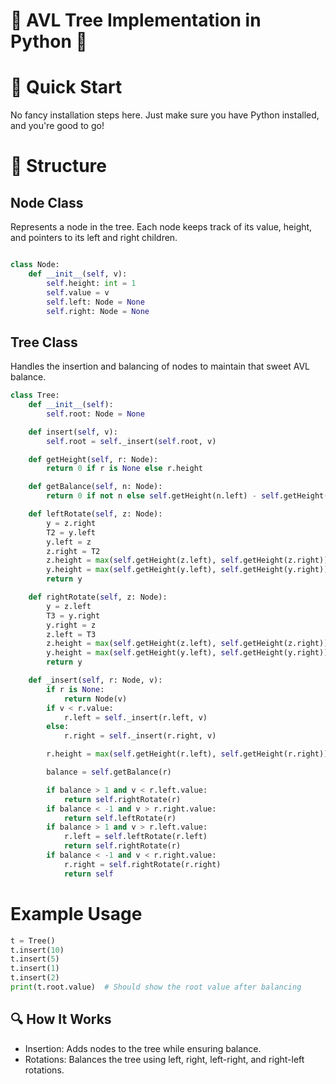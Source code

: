 # 🌳 AVL Tree Implementation in Python 🌳
# 🚀 Quick Start
No fancy installation steps here. Just make sure you have Python installed, and you're good to go!
# 📂 Structure
## Node Class
Represents a node in the tree. Each node keeps track of its value, height, and pointers to its left and right children.
```python

class Node:
    def __init__(self, v):
        self.height: int = 1
        self.value = v
        self.left: Node = None
        self.right: Node = None
```
## Tree Class
Handles the insertion and balancing of nodes to maintain that sweet AVL balance.

```python
class Tree:
    def __init__(self):
        self.root: Node = None

    def insert(self, v):
        self.root = self._insert(self.root, v)

    def getHeight(self, r: Node):
        return 0 if r is None else r.height

    def getBalance(self, n: Node):
        return 0 if not n else self.getHeight(n.left) - self.getHeight(n.right)

    def leftRotate(self, z: Node):
        y = z.right
        T2 = y.left
        y.left = z
        z.right = T2
        z.height = max(self.getHeight(z.left), self.getHeight(z.right)) + 1
        y.height = max(self.getHeight(y.left), self.getHeight(y.right)) + 1
        return y

    def rightRotate(self, z: Node):
        y = z.left
        T3 = y.right
        y.right = z
        z.left = T3
        z.height = max(self.getHeight(z.left), self.getHeight(z.right)) + 1
        y.height = max(self.getHeight(y.left), self.getHeight(y.right)) + 1
        return y

    def _insert(self, r: Node, v):
        if r is None:
            return Node(v)
        if v < r.value:
            r.left = self._insert(r.left, v)
        else:
            r.right = self._insert(r.right, v)

        r.height = max(self.getHeight(r.left), self.getHeight(r.right)) + 1

        balance = self.getBalance(r)

        if balance > 1 and v < r.left.value:
            return self.rightRotate(r)
        if balance < -1 and v > r.right.value:
            return self.leftRotate(r)
        if balance > 1 and v > r.left.value:
            r.left = self.leftRotate(r.left)
            return self.rightRotate(r)
        if balance < -1 and v < r.right.value:
            r.right = self.rightRotate(r.right)
            return self
```
# Example Usage 
``` python
t = Tree()
t.insert(10)
t.insert(5)
t.insert(1)
t.insert(2)
print(t.root.value)  # Should show the root value after balancing
```
## 🔍 How It Works
- Insertion: Adds nodes to the tree while ensuring balance.
- Rotations: Balances the tree using left, right, left-right, and right-left rotations.
